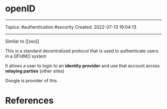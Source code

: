 # openID
---
Topics: #authentication #security
Created: 2022-07-13 19:04:13

---

Similar to [[sso]]

This is a standard decentralized protocol that is used to authenticate users in a [[FIdM]] system

It allows a user to login to an **identity provider** and use that account across **relaying parties** (other sites)

Google is provider of this

# References
